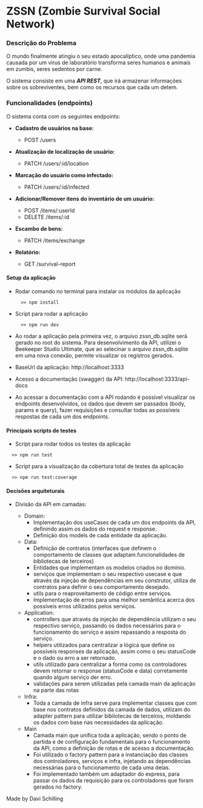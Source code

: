 # ZSSN (Zombie Survival Social Network)

### Descrição do Problema

O mundo finalmente atingiu o seu estado apocalíptico, onde uma pandemia causada por um virus de laboratório transforma seres humanos e animais em zumbis, seres sedentos por carne.

O sistema consiste em uma ***API REST***, que irá armazenar informações sobre os sobreviventes, bem como os recursos que cada um detem.

### Funcionalidades (endpoints)

O sistema conta com os seguintes endpoints:

- **Cadastro de usuários na base:**
  - POST /users

- **Atualização de localização de usuário:**
  - PATCH /users/:id/location

- **Marcação do usuário como infectado:**
  - PATCH /users/:id/infected

- **Adicionar/Remover itens do inventário de um usuário:**
  - POST /items/:userId
  - DELETE /items/:id

- **Escambo de bens:**
  - PATCH /items/exchange

- **Relatório:**
  - GET /survival-report

#### Setup da aplicação

  - Rodar comando no terminal para instalar os módulos da aplicação
    ```
      >> npm install
    ```
  - Script para rodar a aplicação
    ```
      >> npm run dev
    ```
  - Ao rodar a aplicação pela primeira vez, o arquivo zssn_db.sqlite será gerado no root do sistema. Para desenvolvimento da API, utilizei o Beekeeper Studio Ultimate, que ao selecinar o arquivo zssn_db.sqlite em uma nova conexão, permite visualizar os registros gerados.

  - BaseUrl da aplicação: http://localhost:3333

  - Acesso a documentação (swagger) da API: http://localhost:3333/api-docs

  - Ao acessar a documentação com a API rodando é possível visualizar os endpoints desenvolvidos, os dados que devem ser passados (body, params e query), fazer requisições e consultar todas as possíveis respostas de cada um dos endpoints.

#### Principais scripts de testes
  - Script para rodar todos os testes da aplicação
  ```
    >> npm run test
  ```
  - Script para a visualização da cobertura total de testes da aplicação
  ```
    >> npm run test:coverage
  ```

#### Decisões arquiteturais

  - Divisão da API em camadas:

    - Domain:
      - Implementação dos useCases de cada um dos endpoints da API, definindo assim os dados do request e response.
      - Definição dos models de cada entidade da aplicação.
    - Data:
      - Definição de contratos (interfaces que definem o comportamento de classes que adaptam.funcionalidades de bibliotecas de terceiros)
      - Entidades que implementam os modelos criados no domínio.
      - serviços que implementam o seu respectivo usecase e que através da injeção de dependências em seu construtor, utiliza de contratos para definir o seu comportamento desejado.
      - utils para o reaproveitamento de código entre serviços.
      - Implementação de erros para uma melhor semântica acerca dos possíveis erros utilizados pelos serviços.
    - Application:
      - controllers que através da injeção de dependência utilizam o seu respectivo serviço, passando os dados necessários para o funcionamento do serviço e assim repassando a resposta do serviço.
      - helpers utilizados para centralizar a lógica que define os possíveis responses da aplicação, assim como o seu statusCode e o dado ou erro a ser retornado.
      - utils utilizado para centralizar a forma como os controladores devem retornar o response  (statusCode e data) corretamente quando algum serviço der erro.
      - validações para serem utilizadas pela camada main da aplicação na parte das rotas
    - Infra:
      - Toda a camada de infra serve para implementar classes que com base nos contratos definidos da camada de dados, utilizam do adapter pattern  para utilizar bibliotecas de terceiros, moldando os dados com base nas necessidades da aplicação.
    - Main
      - Camada main que unifica toda a aplicação, sendo o ponto de partida e de configuração fundamentais para o funcionamento da API, como a definição de rotas e de acesso a documentação.
      - Foi utilizado o factory pattern para a instanciação das classes dos controladores, serviços e infra, injetando as dependências necessárias para o funcionamento de cada uma delas.
      - Foi implementado também um adaptador do express, para passar os dados da requisição para os controladores que foram gerados no factory.

Made by Davi Schilling